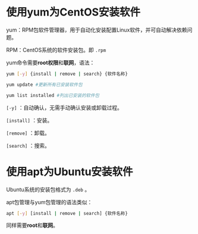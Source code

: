 # 使用yum为CentOS安装软件

yum：RPM包软件管理器，用于自动化安装配置Linux软件，并可自动解决依赖问题。

RPM：CentOS系统的软件安装包。即 `.rpm`

yum命令需要**root权限**和**联网**，语法：

```bash
yum [-y] {install | remove | search} {软件名称}

yum update #更新所有已安装软件包

yum list installed #列出已安装的软件包
```

`[-y]` ：自动确认，无需手动确认安装或卸载过程。

`[install]` ：安装。

`[remove]` ：卸载。

`[search]` ：搜索。

# 使用apt为Ubuntu安装软件

Ubuntu系统的安装包格式为 `.deb` 。

apt包管理与yum包管理的语法类似：

```bash
apt [-y] [install | remove | search] {软件名称}
```

同样需要**root**和**联网**。

